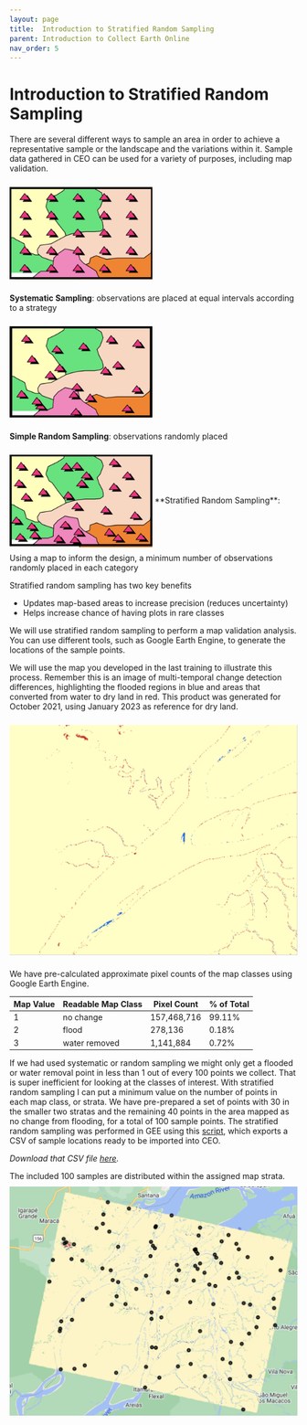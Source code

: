 ```yaml
---
layout: page
title:  Introduction to Stratified Random Sampling
parent: Introduction to Collect Earth Online
nav_order: 5
---
```


# Introduction to Stratified Random Sampling
There are several different ways to sample an area in order to achieve a representative sample or the landscape and the variations within it. Sample data gathered in CEO can be used for a variety of purposes, including map validation.

<img align="center" src="../images/intro-CEO-images/4D_systematicsampling.png"  vspace="10" width="250"> 

**Systematic Sampling**: observations are placed at equal intervals according to a strategy

<img align="center" src="../images/intro-CEO-images/4E_randomsampling.png"  vspace="10" width="250"> 

**Simple Random Sampling**: observations randomly placed


<img align="center" src="../images/intro-CEO-images/4F_stratifiedsampling.png"  vspace="10" width="250"> 
**Stratified Random Sampling**: Using a map to inform the design, a minimum number of observations randomly placed in each category

Stratified random sampling has two key benefits
* Updates map-based areas to increase precision (reduces uncertainty)
* Helps increase chance of having plots in rare classes

We will use stratified random sampling to perform a map validation analysis. You can use different tools, such as Google Earth Engine, to generate the locations of the sample points. 

We will use the map you developed in the last training to illustrate this process. Remember this is an image of multi-temporal change detection differences, highlighting the flooded regions in blue and areas that converted from water to dry land in red. This product was generated for October 2021, using January 2023 as reference for dry land.

<img align="center" src="../images/intro-CEO-images/4G_ChangeMapForSampling.png"  vspace="10" width="600"> 

We have pre-calculated approximate pixel counts of the map classes using Google Earth Engine.

| Map Value | Readable Map Class | Pixel Count      | % of Total   |
|-----------|--------------------|------------------|--------------|
| 1         | no change          | 157,468,716      |  99.11%      |
| 2         | flood              | 278,136          |  0.18%       |
| 3         | water removed      | 1,141,884        |  0.72%       |


If we had used systematic or random sampling we might only get a flooded or water removal point in less than 1 out of every 100 points we collect. That is super inefficient for looking at the classes of interest. With stratified random sampling I can put a minimum value on the number of points in each map class, or strata. We have pre-prepared a set of points with 30 in the smaller two stratas and the remaining 40 points in the area mapped as no change from flooding, for a total of 100 sample points. 
The stratified random sampling was performed in GEE using this [script](https://code.earthengine.google.com/0d872d5d419349fadd40399620f397f1), which exports a CSV of sample locations ready to be imported into CEO. 

*Download that CSV file [here](https://drive.google.com/file/d/1pkTgPXJFrJp7FePiz8UwcB6xEoFEWfYr/view?usp=share_link).*

The included 100 samples are distributed within the assigned map strata.
<img align="center" src="../images/intro-CEO-images/4H_samplesonmap.png"  vspace="10" width="600"> 